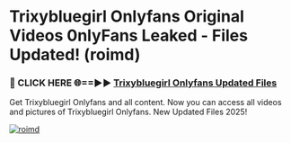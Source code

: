# Trixybluegirl Onlyfans Original Videos 0nlyFans Leaked - Files Updated! (roimd)

<h3>🔴 CLICK HERE 🌐==►► <a href="https://tinyurl.com/2m67pmp6" rel="nofollow">Trixybluegirl Onlyfans Updated Files</a></h3>

Get Trixybluegirl Onlyfans and all content. Now you can access all videos and pictures of Trixybluegirl Onlyfans. New Updated Files 2025!

[![roimd](https://i.imgur.com/H4QAA4z.gif)](https://tinyurl.com/2m67pmp6)